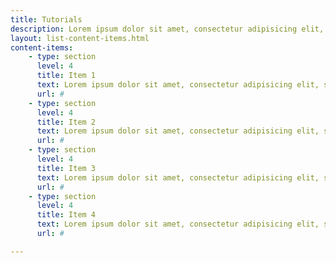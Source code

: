 ```yaml
---
title: Tutorials
description: Lorem ipsum dolor sit amet, consectetur adipisicing elit, sed do eiusmod tempor incididunt ut labore et dolore magna aliqua. Ut enim ad minim veniam, quis nostrud exercitation ullamco laboris nisi ut aliquip ex ea commodo.
layout: list-content-items.html
content-items:
    - type: section
      level: 4
      title: Item 1
      text: Lorem ipsum dolor sit amet, consectetur adipisicing elit, sed do eiusmod
      url: #
    - type: section
      level: 4
      title: Item 2
      text: Lorem ipsum dolor sit amet, consectetur adipisicing elit, sed do eiusmod
      url: #
    - type: section
      level: 4
      title: Item 3
      text: Lorem ipsum dolor sit amet, consectetur adipisicing elit, sed do eiusmod
      url: #
    - type: section
      level: 4
      title: Item 4
      text: Lorem ipsum dolor sit amet, consectetur adipisicing elit, sed do eiusmod
      url: #

---
```


